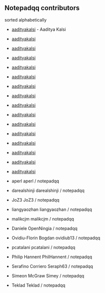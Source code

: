 Notepadqq contributors
----------------------

sorted alphabetically

 * [aadityakalsi](https://github.com/aadityakalsi) - Aaditya Kalsi
 * [aadityakalsi](https://github.com/aadityakalsi)
 * [aadityakalsi](https://github.com/aadityakalsi)
 * [aadityakalsi](https://github.com/aadityakalsi)
 * [aadityakalsi](https://github.com/aadityakalsi)
 * [aadityakalsi](https://github.com/aadityakalsi)
 * [aadityakalsi](https://github.com/aadityakalsi)
 * [aadityakalsi](https://github.com/aadityakalsi)
 * [aadityakalsi](https://github.com/aadityakalsi)
 * [aadityakalsi](https://github.com/aadityakalsi)
 * [aadityakalsi](https://github.com/aadityakalsi)
 * [aadityakalsi](https://github.com/aadityakalsi)
 * [aadityakalsi](https://github.com/aadityakalsi)
 * [aadityakalsi](https://github.com/aadityakalsi)
 * [aadityakalsi](https://github.com/aadityakalsi)
 * [aadityakalsi](https://github.com/aadityakalsi)
 
 
 
 * aperl aperl / notepadqq
 * darealshinji darealshinji / notepadqq
 * JoZ3 JoZ3 / notepadqq
 * liangyaozhan liangyaozhan / notepadqq
 * malikcjm malikcjm / notepadqq
 * Daniele OpenNingia / notepadqq
 * Ovidiu-Florin Bogdan ovidiub13 / notepadqq
 * pcatalani pcatalani / notepadqq
 * Philip Hannent PhilHannent / notepadqq
 * Serafino Corriero Seraph63 / notepadqq
 * Simeon McGraw Simey / notepadqq
 * Teklad Teklad / notepadqq 
